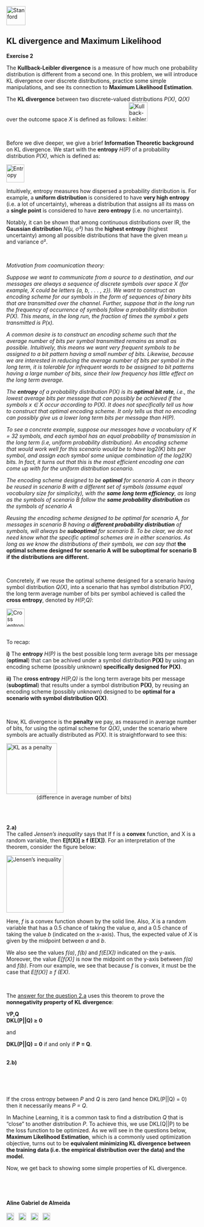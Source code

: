 

<a href="https://i.dlpng.com/static/png/498606_preview.png"><img src="https://i.dlpng.com/static/png/498606_preview.png" title="Stanford" alt="Stanford" height="50"></a>

## KL divergence and Maximum Likelihood
  
**Exercise 2**  

The **Kullback-Leibler divergence** is a measure of how much one probability distribution is different from a second one. In this problem, we will introduce KL divergence over discrete distributions, practice some simple manipulations, and see its connection to **Maximum Likelihood Estimation**.  

The **KL divergence** between two discrete-valued distributions *P(X)*, *Q(X)* over the outcome space *X* is defined as follows:
<a href="https://github.com/AlmeidaAlin3/MachineLearning/blob/master/ProblemSet3/Exercise2/img/DKL.png"><img src="https://github.com/AlmeidaAlin3/MachineLearning/blob/master/ProblemSet3/Exercise2/img/DKL.png" title="Kullback-Leibler divergence" alt="Kullback-Leibler divergence" height="50"></a>

&nbsp;  

Before we dive deeper, we give a brief **Information Theoretic background** on KL divergence. We start with the **entropy** *H(P)* of a probability distribution *P(X)*, which is defined as:

<a href="https://github.com/AlmeidaAlin3/MachineLearning/blob/master/ProblemSet3/Exercise2/img/Entropy.png"><img src="https://github.com/AlmeidaAlin3/MachineLearning/blob/master/ProblemSet3/Exercise2/img/Entropy.png" title="Entropy" alt="Entropy" height="47"></a>

Intuitively, entropy measures how dispersed a probability distribution is. For example, a **uniform distribution** is considered to have **very high entropy** (i.e. a lot of uncertainty), whereas a distribution that assigns all its mass on a **single point** is considered to have **zero entropy** (i.e. no uncertainty).  

Notably, it can be shown that among continuous distributions over IR, the **Gaussian distribution** *N(μ, σ²)* has the **highest entropy** (highest uncertainty) among all possible distributions that have the given mean μ and variance σ².  

&nbsp;  

*Motivation from coomunication theory:*  

*Suppose we want to communicate from a source to a destination, and our messages are always a sequence of discrete symbols over space X (for example, X could be letters {a, b, . . . , z}). We want to construct an encoding scheme for our symbols in the form of sequences of binary bits that are
transmitted over the channel. Further, suppose that in the long run the frequency of occurrence of symbols follow a probability distribution P(X). This means, in the long run, the fraction of times the symbol x gets transmitted is P(x).*  

*A common desire is to construct an encoding scheme such that the average number of bits per symbol transmitted remains as small as possible. Intuitively, this means we want very frequent symbols to be assigned to a bit pattern having a small number of bits. Likewise, because we are interested in reducing the average number of bits per symbol in the long term, it is tolerable for infrequent words to be assigned to bit patterns having a large number of bits, since their low frequency has little effect on the long term average.*  

*The **entropy** of a probability distribution P(X) is its **optimal bit rate**, i.e., the lowest average bits per message that can possibly be
achieved if the symbols x ∈ X occur according to P(X). It does not specifically tell us how to construct that optimal encoding scheme. It only tells us that no encoding can possibly give us a lower long term bits per message than H(P).*  

*To see a concrete example, suppose our messages have a vocabulary of K = 32 symbols, and each symbol has an equal probability of transmission in the long term (i.e, uniform probability distribution). An encoding scheme that would work well for this scenario would be to have log2(K) bits per symbol, and assign each symbol some unique combination of the log2(K) bits. In fact, it turns out that this is the most efficient encoding one can come up with for the uniform distribution scenario.*

*The encoding scheme designed to be **optimal** for scenario A can in theory be reused in scenario B with a different set of symbols (assume equal vocabulary size for simplicity), with the **same long term efficiency**, as long as the symbols of scenario B follow the **same probability distribution** as the symbols of scenario A*  

*Reusing the encoding scheme designed to be optimal for scenario A, for messages in scenario B having a **different probability distribution** of symbols, will always be **suboptimal** for scenario B. To be clear, we do not need know what the specific optimal schemes are in either scenarios. As long as we know the distributions of their symbols, we can say that* **the optimal scheme designed for scenario A will be suboptimal for scenario B if the distributions are different.**  

&nbsp;  

Concretely, if we reuse the optimal scheme designed for a scenario having symbol distribution *Q(X)*, into a scenario that has symbol distribution *P(X)*, the long term average number of bits per symbol achieved is called the **cross entropy**, denoted by *H(P,Q)*:

<a href="https://github.com/AlmeidaAlin3/MachineLearning/blob/master/ProblemSet3/Exercise2/img/cross_entropy.png"><img src="https://github.com/AlmeidaAlin3/MachineLearning/blob/master/ProblemSet3/Exercise2/img/cross_entropy.png" title="Cross entropy" alt="Cross entropy" height="48"></a>  

&nbsp;  
To recap:

**i)** The **entropy** *H(P)* is the best possible long term average bits per message (**optimal**) that can be achived under a symbol distribution **P(X)** by using an encoding scheme (possibly unknown) **specifically designed for P(X)**.  

**ii)** The **cross entropy** *H(P,Q)* is the long term average bits per message (**suboptimal**) that results under a symbol distribution **P(X)**, by reusing an encoding scheme (possibly unknown) designed to be **optimal for a scenario with symbol distribution Q(X)**.  

&nbsp;  

Now, KL divergence is the **penalty** we pay, as measured in average number of bits, for using the optimal scheme for *Q(X)*, under the scenario where symbols are actually distributed as *P(X)*. It is straightforward to see this:

<a href="https://github.com/AlmeidaAlin3/MachineLearning/blob/master/ProblemSet3/Exercise2/img/KLpenalty.png"><img src="https://github.com/AlmeidaAlin3/MachineLearning/blob/master/ProblemSet3/Exercise2/img/KLpenalty.png" title="KL as a penalty" alt="KL as a penalty" height="133"></a>  
&nbsp;  &nbsp;  &nbsp;  &nbsp;  &nbsp; &nbsp;  &nbsp;  &nbsp;  &nbsp;  &nbsp;   (difference in average number of bits)  

&nbsp;  

&nbsp;  
**2.a)**  
The called *Jensen’s inequality* says that If f is a **convex** function, and X is a random variable, then **E[f(X)] ≥ f (E[X])**. For an interpretation of the theorem, consider the figure below:

<a href="https://github.com/AlmeidaAlin3/MachineLearning/blob/master/ProblemSet3/Exercise2/img/JensenInequality.png"><img src="https://github.com/AlmeidaAlin3/MachineLearning/blob/master/ProblemSet3/Exercise2/img/JensenInequality.png" title="Jensen’s inequality" alt="Jensen’s inequality" height="150"></a>

Here, *f* is a convex function shown by the solid line. Also, *X* is a random variable that has a 0.5 chance of taking the value *a*, and a 0.5 chance of taking the value *b* (indicated on the x-axis). Thus, the expected value of *X* is given by the midpoint between *a* and *b*.  

We also see the values *f(a)*, *f(b)* and *f(E[X])* indicated on the y-axis. Moreover, the value *E[f(X)]* is now the midpoint on the y-axis between *f(a)* and *f(b)*. From our example, we see that because *f* is convex, it must be the case that *E[f(X)] ≥ f (EX)*.

&nbsp;  

The [answer for the question 2.a]() uses this theorem to prove the **nonnegativity property of KL divergence**: 

∀**P,Q  
DKL(P||Q) ≥ 0**

and

**DKL(P||Q) = 0** if and only if **P = Q**.  

&nbsp;  
**2.b)**  





&nbsp;  
&nbsp;  
&nbsp;  

If the cross entropy between *P* and *Q* is zero (and hence DKL(P||Q) = 0) then it necessarily means *P = Q*.  

In Machine Learning, it is a common task to find a distribution *Q* that is “close” to another distribution *P*. To achieve this, we use DKL(Q||P) to be the loss function to be optimized. As we will see in the questions below, **Maximum Likelihood Estimation**, which is a commonly used optimization objective, turns out to be **equivalent minimizing KL divergence between the training data (i.e. the empirical distribution over the data) and the model.**

Now, we get back to showing some simple properties of KL divergence.









&nbsp;  
---

#### Aline Gabriel de Almeida  
<a href="https://www.linkedin.com/in/alinegalmeida/"><img src="https://cdn3.iconfinder.com/data/icons/logos-and-brands-adobe/512/201_Linkedin-512.png" title="Linkedin: alinegalmeida" alt="https://www.linkedin.com/in/alinegalmeida/" height="20"></a>
&nbsp; <a href="https://www.kaggle.com/almeidaalin3"><img src="https://cdn3.iconfinder.com/data/icons/logos-and-brands-adobe/512/189_Kaggle-512.png" title="Kaggle: almeidaalin3" alt="https://www.kaggle.com/almeidaalin3" height="20"></a>
&nbsp; <a href="mailto:aline.gabriel.almeida@gmail.com"><img src="https://cdn3.iconfinder.com/data/icons/logos-and-brands-adobe/512/147_Gmail-512.png" title="aline.gabriel.almeida@gmail.com" alt="aline.gabriel.almeida@gmail.com" height="20"></a>
&nbsp; <a href="https://github.com/AlmeidaAlin3/"><img src="https://cdn3.iconfinder.com/data/icons/logos-and-brands-adobe/512/142_Github-512.png" title="Github: AlmeidaAlin3" alt="https://github.com/AlmeidaAlin3/" height="20"></a> 

